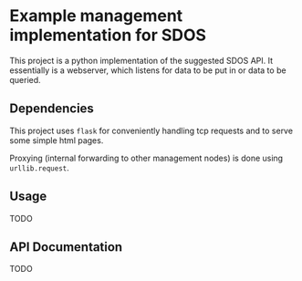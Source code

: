 # Example management implementation for SDOS
This project is a python implementation of the suggested SDOS API. 
It essentially is a webserver, which listens for data to be put in or data to be queried.

## Dependencies

This project uses `flask` for conveniently handling tcp requests and to serve some simple html pages.

Proxying (internal forwarding to other management nodes) is done using `urllib.request`.

## Usage

TODO

## API Documentation

TODO